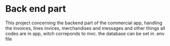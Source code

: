 # Back end part
This project concerning the backend part of the commercial app, handling the invoices, lines invices, merchandises and messages and other things
all codes are in app, witch correponds to mvc. the database can be set in .env file
